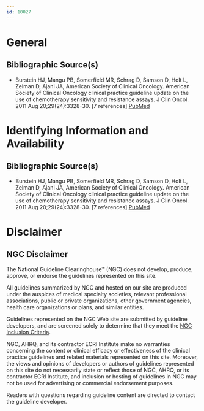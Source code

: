 ```yaml
---
id: 10027
---
```


# General

## Bibliographic Source(s)

- Burstein HJ, Mangu PB, Somerfield MR, Schrag D, Samson D, Holt L, Zelman D, Ajani JA, American Society of Clinical Oncology. American Society of Clinical Oncology clinical practice guideline update on the use of chemotherapy sensitivity and resistance assays. J Clin Oncol. 2011 Aug 20;29(24):3328-30. [7 references] [ PubMed ](http://www.ncbi.nlm.nih.gov/entrez/query.fcgi?cmd=Retrieve&db=pubmed&dopt=Abstract&list_uids=21788567)

# Identifying Information and Availability

## Bibliographic Source(s)

- Burstein HJ, Mangu PB, Somerfield MR, Schrag D, Samson D, Holt L, Zelman D, Ajani JA, American Society of Clinical Oncology. American Society of Clinical Oncology clinical practice guideline update on the use of chemotherapy sensitivity and resistance assays. J Clin Oncol. 2011 Aug 20;29(24):3328-30. [7 references] [ PubMed ](http://www.ncbi.nlm.nih.gov/entrez/query.fcgi?cmd=Retrieve&db=pubmed&dopt=Abstract&list_uids=21788567)

# Disclaimer

## NGC Disclaimer

The National Guideline Clearinghouse™ (NGC) does not develop, produce, approve, or endorse the guidelines represented on this site.

All guidelines summarized by NGC and hosted on our site are produced under the auspices of medical specialty societies, relevant professional associations, public or private organizations, other government agencies, health care organizations or plans, and similar entities.

Guidelines represented on the NGC Web site are submitted by guideline developers, and are screened solely to determine that they meet the [NGC Inclusion Criteria](/help-and-about/summaries/inclusion-criteria).

NGC, AHRQ, and its contractor ECRI Institute make no warranties concerning the content or clinical efficacy or effectiveness of the clinical practice guidelines and related materials represented on this site. Moreover, the views and opinions of developers or authors of guidelines represented on this site do not necessarily state or reflect those of NGC, AHRQ, or its contractor ECRI Institute, and inclusion or hosting of guidelines in NGC may not be used for advertising or commercial endorsement purposes.

Readers with questions regarding guideline content are directed to contact the guideline developer.

